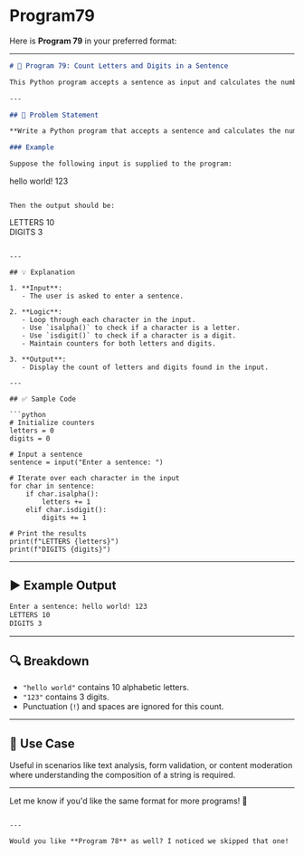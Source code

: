# Program79
Here is **Program 79** in your preferred format:

---

```markdown
# 📝 Program 79: Count Letters and Digits in a Sentence

This Python program accepts a sentence as input and calculates the number of **alphabetic letters** and **numeric digits** in it.

---

## 📌 Problem Statement

**Write a Python program that accepts a sentence and calculates the number of letters and digits in it.**

### Example

Suppose the following input is supplied to the program:

```

hello world! 123

```

Then the output should be:

```

LETTERS 10  
DIGITS 3

```

---

## 💡 Explanation

1. **Input**:
   - The user is asked to enter a sentence.
   
2. **Logic**:
   - Loop through each character in the input.
   - Use `isalpha()` to check if a character is a letter.
   - Use `isdigit()` to check if a character is a digit.
   - Maintain counters for both letters and digits.
   
3. **Output**:
   - Display the count of letters and digits found in the input.

---

## ✅ Sample Code

```python
# Initialize counters
letters = 0
digits = 0

# Input a sentence
sentence = input("Enter a sentence: ")

# Iterate over each character in the input
for char in sentence:
    if char.isalpha():
        letters += 1
    elif char.isdigit():
        digits += 1

# Print the results
print(f"LETTERS {letters}")
print(f"DIGITS {digits}")
```

---

## ▶️ Example Output

```bash
Enter a sentence: hello world! 123
LETTERS 10
DIGITS 3
```

---

## 🔍 Breakdown

- `"hello world"` contains 10 alphabetic letters.
- `"123"` contains 3 digits.
- Punctuation (`!`) and spaces are ignored for this count.

---

## 🎯 Use Case

Useful in scenarios like text analysis, form validation, or content moderation where understanding the composition of a string is required.

---

Let me know if you'd like the same format for more programs! 🚀

```

--- 

Would you like **Program 78** as well? I noticed we skipped that one!

